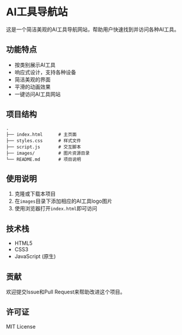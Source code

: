 # AI工具导航站

这是一个简洁美观的AI工具导航网站，帮助用户快速找到并访问各种AI工具。

## 功能特点

- 按类别展示AI工具
- 响应式设计，支持各种设备
- 简洁美观的界面
- 平滑的动画效果
- 一键访问AI工具网站

## 项目结构

```
.
├── index.html      # 主页面
├── styles.css      # 样式文件
├── script.js       # 交互脚本
├── images/         # 图片资源目录
└── README.md       # 项目说明
```

## 使用说明

1. 克隆或下载本项目
2. 在`images`目录下添加相应的AI工具logo图片
3. 使用浏览器打开`index.html`即可访问

## 技术栈

- HTML5
- CSS3
- JavaScript (原生)

## 贡献

欢迎提交Issue和Pull Request来帮助改进这个项目。

## 许可证

MIT License 